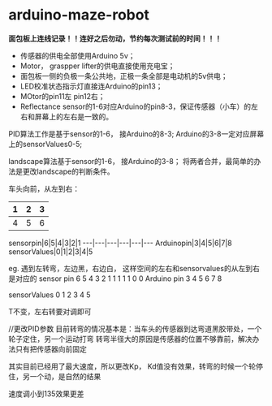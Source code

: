 # arduino-maze-robot
**面包板上连线记录！！连好之后勿动，节约每次测试前的时间！！！**
* 传感器的供电全部使用Arduino 5v；
* Motor， graspper lifter的供电直接使用充电宝；
* 面包板一侧的负极一条公共地，正极一条全部是电动机的5v供电；
* LED校准状态指示灯直接连Arduino的pin13；
* MOtor的pin11左 pin12右；
* Reflectance sensor的1-6对应Arduino的pin8-3，保证传感器（小车）的左右和屏幕上的左右是一致的。


PID算法工作是基于sensor的1-6， 接Arduino的8-3;
Arduino的3-8一定对应屏幕上的sensorValues0-5;

landscape算法基于sensor的1-6， 接Arduino的3-8；
将两者合并，最简单的办法是更改landscape的判断条件。

车头向前，从左到右：


1|2|3
--|--|--
4|5|6

sensorpin|6|5|4|3|2|1
---|---|---|---|---|---
Arduinopin|3|4|5|6|7|8
sensorValues|0|1|2|3|4|5 

eg. 遇到左转弯，左边黑，右边白， 这样空间的左右和sensorvalues的从左到右是对应的
sensor pin 6 5 4 3 2 1
           1 1 1 1 0 0
Arduino pin 3 4 5 6 7 8
            
sensorValues 0 1 2 3 4 5 

T不变，左右转要对调即可


//更改PID参数
目前转弯的情况基本是：当车头的传感器到达弯道黑胶带处，一个轮子定住，另一个运动打弯
转弯半径大的原因是传感器的位置不够靠前，解决办法只有把传感器向前固定

其实目前已经用了最大速度，所以更改Kp， Kd值没有效果，转弯的时候一个轮停住，另一个动，是自然的结果

速度调小到135效果更差

